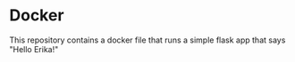 # Docker
This repository contains a docker file that runs a simple flask app that says "Hello Erika!"

